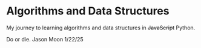 # Algorithms and Data Structures
My journey to learning algorithms and data structures in ~~JavaScript~~ Python.

Do or die.
Jason Moon 1/22/25